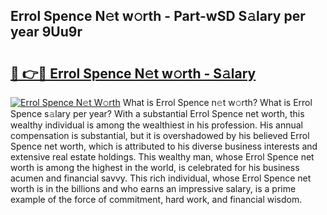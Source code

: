 ## Errol Spence N𝚎t w𝚘rth - Part-wSD S𝚊lary per year 9Uu9r

# <h2><a href="http://gc1huu.nevu.top/?p=Errol+Spence">🔗 👉🔴 Errol Spence N𝚎t w𝚘rth - S𝚊lary</a></h2>

[![Errol Spence N𝚎t W𝚘rth](https://i.imgur.com/Oavwk0R.jpeg)](http://gc1huu.nevu.top/?p=Errol+Spence)
What is Errol Spence n𝚎t w𝚘rth? What is Errol Spence s𝚊lary per year?
With a substantial Errol Spence net worth, this wealthy individual is among the wealthiest in his profession. His annual compensation is substantial, but it is overshadowed by his believed Errol Spence net worth, which is attributed to his diverse business interests and extensive real estate holdings. This wealthy man, whose Errol Spence net worth is among the highest in the world, is celebrated for his business acumen and financial savvy. This rich individual, whose Errol Spence net worth is in the billions and who earns an impressive salary, is a prime example of the force of commitment, hard work, and financial wisdom.
